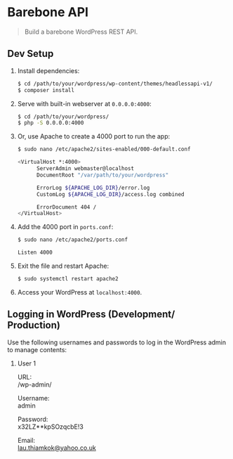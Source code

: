 # Barebone API

> Build a barebone WordPress REST API.

## Dev Setup

1. Install dependencies:

    ``` bash
    $ cd /path/to/your/wordpress/wp-content/themes/headlessapi-v1/
    $ composer install
    ```

2. Serve with built-in webserver at `0.0.0.0:4000`:

    ``` bash
    $ cd /path/to/your/wordpress/
    $ php -S 0.0.0.0:4000
    ```

3. Or, use Apache to create a 4000 port to run the app:

    ``` bash
    $ sudo nano /etc/apache2/sites-enabled/000-default.conf

    <VirtualHost *:4000>
          ServerAdmin webmaster@localhost
          DocumentRoot "/var/path/to/your/wordpress"

          ErrorLog ${APACHE_LOG_DIR}/error.log
          CustomLog ${APACHE_LOG_DIR}/access.log combined

          ErrorDocument 404 /
    </VirtualHost>
    ```

4. Add the 4000 port in `ports.conf`:

    ``` bash
    $ sudo nano /etc/apache2/ports.conf

    Listen 4000
    ```

5. Exit the file and restart Apache:

    ```bash
    $ sudo systemctl restart apache2
    ```

6. Access your WordPress at `localhost:4000`.


## Logging in WordPress (Development/ Production)

Use the following usernames and passwords to log in the WordPress admin to manage contents:

1. User 1

    URL:  
    /wp-admin/

    Username:  
    admin

    Password:  
    x32LZ**kpSOzqcbE!3

    Email:  
    lau.thiamkok@yahoo.co.uk
